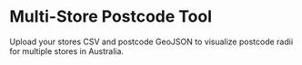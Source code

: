 # Multi-Store Postcode Tool

Upload your stores CSV and postcode GeoJSON to visualize postcode radii for multiple stores in Australia.
